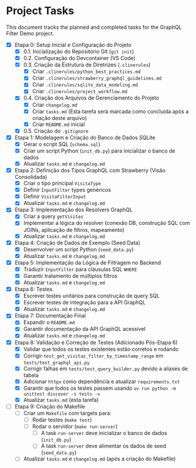 # Project Tasks

This document tracks the planned and completed tasks for the GraphQL Filter Demo project.

- [x] Etapa 0: Setup Inicial e Configuração do Projeto
    - [x] 0.1. Inicialização do Repositório Git (`git init`)
    - [x] 0.2. Configuração do Devcontainer (VS Code)
    - [x] 0.3. Criação da Estrutura de Diretrizes (`.clinerules`)
        - [x] Criar `.clinerules/python_best_practices.md`
        - [x] Criar `.clinerules/strawberry_graphql_guidelines.md`
        - [x] Criar `.clinerules/sqlite_data_modeling.md`
        - [x] Criar `.clinerules/project_workflow.md`
    - [x] 0.4. Criação dos Arquivos de Gerenciamento do Projeto
        - [x] Criar `changelog.md`
        - [x] Criar `tasks.md` (Esta tarefa será marcada como concluída após a criação deste arquivo)
        - [x] Criar `README.md` inicial
    - [x] 0.5. Criação do `.gitignore`

- [x] Etapa 1: Modelagem e Criação do Banco de Dados SQLite
    - [x] Gerar o script SQL (`schema.sql`)
    - [x] Criar um script Python (`init_db.py`) para inicializar o banco de dados
    - [x] Atualizar `tasks.md` e `changelog.md`

- [x] Etapa 2: Definição dos Tipos GraphQL com Strawberry (Visão Consolidada)
    - [x] Criar o tipo principal `VisitaType`
    - [x] Definir `InputFilter` types genéricos
    - [x] Definir `VisitaFilterInput`
    - [x] Atualizar `tasks.md` e `changelog.md`

- [x] Etapa 3: Implementação dos Resolvers GraphQL
    - [x] Criar a query `getVisitas`
    - [x] Implementar a lógica do resolver (conexão DB, construção SQL com JOINs, aplicação de filtros, mapeamento)
    - [x] Atualizar `tasks.md` e `changelog.md`

- [x] Etapa 4: Criação de Dados de Exemplo (Seed Data)
    - [x] Desenvolver um script Python (`seed_data.py`)
    - [x] Atualizar `tasks.md` e `changelog.md`

- [x] Etapa 5: Implementação da Lógica de Filtragem no Backend
    - [x] Traduzir `InputFilter` para cláusulas SQL `WHERE`
    - [x] Garantir tratamento de múltiplos filtros
    - [x] Atualizar `tasks.md` e `changelog.md`

- [x] Etapa 6: Testes
    - [x] Escrever testes unitários para construção de query SQL
    - [x] Escrever testes de integração para a API GraphQL
    - [x] Atualizar `tasks.md` e `changelog.md`

- [x] Etapa 7: Documentação Final
    - [x] Expandir o `README.md`
    - [x] Garantir documentação da API GraphQL acessível
    - [x] Atualizar `tasks.md` e `changelog.md`

- [x] Etapa 8: Validação e Correção de Testes (Adicionado Pós-Etapa 6)
    - [x] Validar que todos os testes existentes estão corretos e rodando
    - [x] Corrigir `test_get_visitas_filter_by_timestamp_range` em `tests/test_graphql_api.py`
    - [x] Corrigir falhas em `tests/test_query_builder.py` devido a aliases de tabela
    - [x] Adicionar `httpx` como dependência e atualizar `requirements.txt`
    - [x] Garantir que todos os testes passem usando `uv run python -m unittest discover -s tests -v`
    - [x] Atualizar `tasks.md` (esta tarefa)

- [ ] Etapa 9: Criação do Makefile
    - [ ] Criar um `Makefile` com targets para:
        - [ ] Rodar testes (`make test`)
        - [ ] Rodar o servidor (`make run-server`)
            - [ ] A task `run-server` deve inicializar o banco de dados (`init_db.py`)
            - [ ] A task `run-server` deve alimentar os dados de seed (`seed_data.py`)
    - [ ] Atualizar `tasks.md` e `changelog.md` (após a criação do Makefile)
